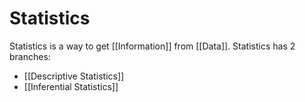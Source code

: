 # Statistics
Statistics is a way to get [[Information]] from [[Data]].
Statistics has 2 branches:
- [[Descriptive Statistics]]
- [[Inferential Statistics]]